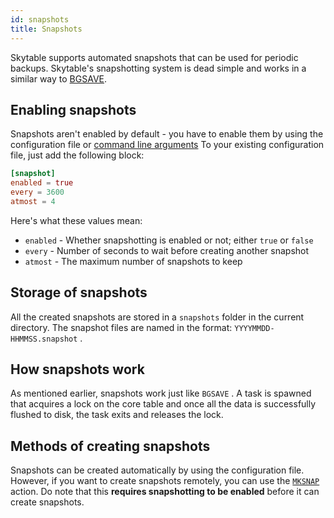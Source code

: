 ```yaml
---
id: snapshots
title: Snapshots
---
```

Skytable supports automated snapshots that can be used for periodic backups. 
Skytable's snapshotting system is dead simple and works in a similar way to [BGSAVE](persistence).

## Enabling snapshots

Snapshots aren't enabled by default - you have to enable them by using the configuration file  or [command line arguments](config-cmd) To your existing configuration file, just add the following block:

``` toml
[snapshot]
enabled = true
every = 3600
atmost = 4
```

Here's what these values mean:

* `enabled` - Whether snapshotting is enabled or not; either `true` or `false`
* `every` - Number of seconds to wait before creating another snapshot
* `atmost` - The maximum number of snapshots to keep

## Storage of snapshots

All the created snapshots are stored in a `snapshots` folder in the current directory.
The snapshot files are named in the format: `YYYYMMDD-HHMMSS.snapshot` .

## How snapshots work

As mentioned earlier, snapshots work just like `BGSAVE` . A task is spawned that acquires a lock on the core table and once all the data is successfully flushed to disk, the task exits and releases the lock.

## Methods of creating snapshots

Snapshots can be created automatically by using the configuration file. However, if you want to create snapshots remotely, you can use the [ `MKSNAP` ](actions/mksnap) action. Do note that this **requires snapshotting to be enabled** before it can create snapshots.